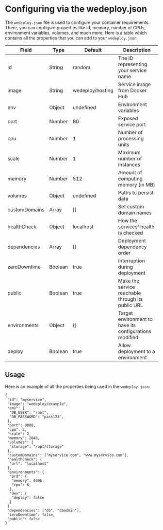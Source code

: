 # Configuring via the wedeploy.json

The `wedeploy.json` file is used to configure your container requirements.
There, you can configure properties like id, memory, number of CPUs, environment
variables, volumes, and much more. Here is a table which contains all the
properties that you can add to your `wedeploy.json`.

Field          | Type           | Default        | Description    |
---------------|----------------|----------------|----------------|
id             | String         | random         | The ID representing your service name |
image          | String         | wedeploy/hosting | Service image from Docker Hub |
env            | Object         | undefined      | Environment variables |
port           | Number         | 80             | Exposed service port |
cpu            | Number         | 1              | Number of processing units |
scale          | Number         | 1              | Maximum number of instances  |
memory         | Number         | 512            | Amount of computing memory (in MB) |
volumes        | Object         | undefined      | Paths to persist data |
customDomains  | Array          | []             | Set custom domain names |
healthCheck    | Object         | localhost      | How the services' health is checked |
dependencies   | Array          | []             | Deployment dependency order |
zeroDowntime   | Boolean        | true           | Interruption during deployment |
public         | Boolean        | true           | Make the service reachable through its public URL |
environments   | Object         | {}             | Target environment to have its configurations modified |
deploy         | Boolean        | true           | Allow deployment to a environment |

## Usage

Here is an example of all the properties being used in the `wedeploy.json`: 

    {
     "id": "myservice",
     "image": "wedeploy/example",
     "env": {
      "DB_USER": "root",
      "DB_PASSWORD": "pass123",
     },
     "port": 8080,
     "cpu": 2,
     "scale": 2,
     "memory": 2048,
     "volumes": {
      "storage": "/opt/storage"
     },
     "customDomains": ["myservice.com", "www.myservice.com"],
     "healthCheck": {
      "url": "localhost"
     },
     "environments": {
      "prd": {
       "memory": 4096,
       "cpu": 6,
      },
      "dev": {
       "deploy": false
      }
     }
     "dependencies": ["db", "dbadmin"],
     "zeroDowntime": false,
     "public": false
    }
